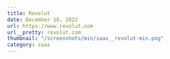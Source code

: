 ```yaml
---
title: Revolut
date: December 10, 2022
url: https://www.revolut.com
url__pretty: revolut.com
thumbnail: "/screenshots/min/saas__revolut-min.png"
category: saas
---
```

